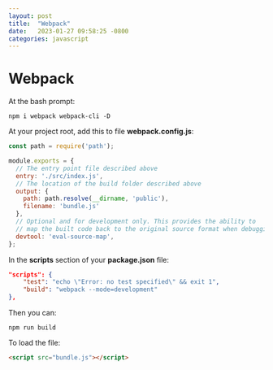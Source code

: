 ```yaml
---
layout: post
title:  "Webpack"
date:   2023-01-27 09:58:25 -0800
categories: javascript
---
```


# Webpack

At the bash prompt:

``` shell
npm i webpack webpack-cli -D
```

At your project root, add this to file **webpack.config.js**:

``` javascript
const path = require('path');

module.exports = {
  // The entry point file described above
  entry: './src/index.js',
  // The location of the build folder described above
  output: {
    path: path.resolve(__dirname, 'public'),
    filename: 'bundle.js'
  },
  // Optional and for development only. This provides the ability to
  // map the built code back to the original source format when debugging.
  devtool: 'eval-source-map',
};
```

In the **scripts** section of your **package.json** file:

``` json
"scripts": {
    "test": "echo \"Error: no test specified\" && exit 1",
    "build": "webpack --mode=development"
},
```

Then you can:

```
npm run build
```

To load the file:

``` html
<script src="bundle.js"></script>
```

